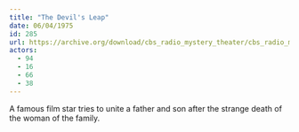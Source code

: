 ```yaml
---
title: "The Devil's Leap"
date: 06/04/1975
id: 285
url: https://archive.org/download/cbs_radio_mystery_theater/cbs_radio_mystery_theater-0251-0300.zip/cbs_radio_mystery_theater-0251-0300%2Fcbsrmt_0285_the_devils_leap.mp3
actors:
  - 94
  - 16
  - 66
  - 38
---
```

A famous film star tries to unite a father and son after the strange death of the woman of the family.